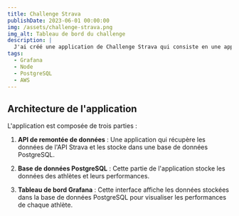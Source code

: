 ```yaml
---
title: Challenge Strava
publishDate: 2023-06-01 00:00:00
img: /assets/challenge-strava.png
img_alt: Tableau de bord du challenge
description: |
  J'ai créé une application de Challenge Strava qui consiste en une application de visualisation de données utilisant Grafana et Postgresql pour organiser un challenge de course à pied. L'application récupère les données de l'API Strava pour chaque participant au challenge et les stocke dans une base de données PostgreSQL. Les performances de chaque athlète sont ensuite affichées sur un tableau de bord Grafana.
tags:
  - Grafana
  - Node
  - PostgreSQL
  - AWS
---
```


## Architecture de l'application

L'application est composée de trois parties :

1. **API de remontée de données** : Une application qui récupère les données de l'API Strava et les stocke dans une base de données PostgreSQL.

2. **Base de données PostgreSQL** : Cette partie de l'application stocke les données des athlètes et leurs performances.

3. **Tableau de bord Grafana** : Cette interface affiche les données stockées dans la base de données PostgreSQL pour visualiser les performances de chaque athlète.
